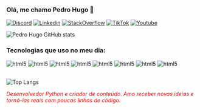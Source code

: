 
### Olá, me chamo Pedro Hugo 👋

[![Discord](https://img.shields.io/badge/Discord-7289DA?style=for-the-badge&logo=discord&logoColor=white)]()
[![Linkedin](https://img.shields.io/badge/LinkedIn-0077B5?style=for-the-badge&logo=linkedin&logoColor=white)](https://www.linkedin.com/in/pedro-hugo-ferreira-973545226/)
[![StackOverflow](https://img.shields.io/badge/Stack_Overflow-FE7A16?style=for-the-badge&logo=stack-overflow&logoColor=white)](https://stackoverflow.com/users/21942694/pedro-hugo)
[![TikTok](https://img.shields.io/badge/TikTok-000000?style=for-the-badge&logo=tiktok&logoColor=white)](tiktok.com/@beralta1)
[![Youtube](https://img.shields.io/badge/YouTube-FF0000?style=for-the-badge&logo=youtube&logoColor=white)](https://www.youtube.com/channel/UCF6xWaX05zYjNXT4Bq82zwg)


![Pedro Hugo GitHub stats](https://github-readme-stats.vercel.app/api?username=Pedro-Hugo&show_icons=true&theme=radical)

### Tecnologias que uso no meu dia:

<div style="display": inline-block>
  <img aling="center" alt="html5" src="https://img.shields.io/badge/Python-14354C?style=for-the-badge&logo=python&logoColor=yellow">
  <img aling="center" alt="html5" src="https://img.shields.io/badge/Django-092E20?style=for-the-badge&logo=django&logoColor=white">
  <img aling="center" alt="html5" src="https://img.shields.io/badge/Flask-000000?style=for-the-badge&logo=flask&logoColor=white">
  <img aling="center" alt="html5" src="https://img.shields.io/badge/SQLite-07405E?style=for-the-badge&logo=sqlite&logoColor=white">
  <img aling="center" alt="html5" src="https://img.shields.io/badge/PostgreSQL-316192?style=for-the-badge&logo=postgresql&logoColor=white">
  <img aling="center" alt="html5" src="https://img.shields.io/badge/GIT-E44C30?style=for-the-badge&logo=git&logoColor=white">
  <img aling="center" alt="html5" src="https://img.shields.io/badge/CSS3-1572B6?style=for-the-badge&logo=css3&logoColor=white">
  <img aling="center" alt="html5" src="https://img.shields.io/badge/HTML5-E34F26?style=for-the-badge&logo=html5&logoColor=white">
</div></br>

![Top Langs](https://github-readme-stats.vercel.app/api/top-langs/?username=PedroHugoSF&hide_progress=true&theme=radical)

<i style="color: #FF0000;">Desenvolvedor Python e criador de conteúdo. Amo receber novas ideias e torná-las reais com poucas linhas de código.</i>









